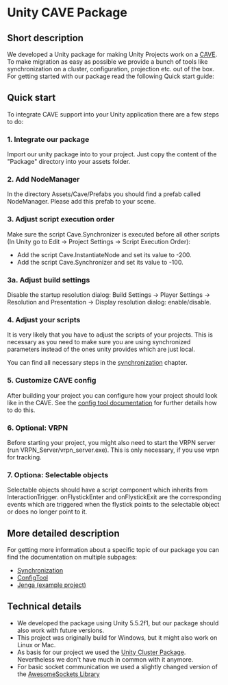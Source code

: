 # Unity CAVE Package

## Short description

We developed a Unity package for making Unity Projects work on a [CAVE](https://github.com/vr-thi/CAVE/wiki/CAVE). To make migration as easy as possible we provide a bunch of tools like synchronization on a cluster, configuration, projection etc. out of the box. For getting started with our package read the following Quick start guide:

## Quick start

To integrate CAVE support into your Unity application there are a few steps to do:

### 1. Integrate our package

Import our unity package into to your project. Just copy the content of the "Package" directory into your assets folder.

### 2. Add NodeManager

In the directory Assets/Cave/Prefabs you should find a prefab called NodeManager. Please add this prefab to your scene.

### 3. Adjust script execution order

Make sure the script Cave.Synchronizer is executed before all other scripts (In Unity go to Edit -> Project Settings -> Script Execution Order):
* Add the script Cave.InstantiateNode and set its value to -200.
* Add the script Cave.Synchronizer and set its value to -100.

### 3a. Adjust build settings

Disable the startup resolution dialog: Build Settings -> Player Settings -> Resolution and Presentation -> Display resolution dialog: enable/disable.

### 4. Adjust your scripts

It is very likely that you have to adjust the scripts of your projects. This is necessary as you need to make sure you are using synchronized parameters instead of the ones unity provides which are just local.

You can find all necessary steps in the [synchronization](https://github.com/vr-thi/CAVE/wiki/Synchronization) chapter.

### 5. Customize CAVE config

After building your project you can configure how your project should look like in the CAVE. See the [config tool documentation](https://github.com/vr-thi/CAVE/wiki/ConfigTool) for further details how to do this.

### 6. Optional: VRPN

Before starting your project, you might also need to start the VRPN server (run VRPN_Server/vrpn_server.exe). This is only necessary, if you use vrpn for tracking.

### 7. Optiona: Selectable objects

Selectable objects should have a script component which inherits from InteractionTrigger. onFlystickEnter and onFlystickExit are the corresponding events which are triggered when the flystick points to the selectable object or does no longer point to it.

## More detailed description

For getting more information about a specific topic of our package you can find the documentation on multiple subpages:

* [Synchronization](https://github.com/vr-thi/CAVE/wiki/Synchronization)
* [ConfigTool](https://github.com/vr-thi/CAVE/wiki/ConfigTool)
* [Jenga (example project)](https://github.com/vr-thi/CAVE/wiki/Jenga)

## Technical details

* We developed the package using Unity 5.5.2f1, but our package should also work with future versions.
* This project was originally build for Windows, but it might also work on Linux or Mac.
* As basis for our project we used the [Unity Cluster Package](https://sourceforge.net/projects/unityclusterpackage/). Nevertheless we don't have much in common with it anymore.
* For basic socket communication we used a slightly changed version of the [AwesomeSockets Library](https://github.com/nterry/AwesomeSockets) 
